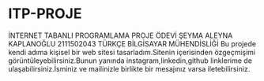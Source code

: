 # ITP-PROJE
İNTERNET TABANLI PROGRAMLAMA PROJE ÖDEVİ
ŞEYMA ALEYNA KAPLANOĞLU
2111502043
TÜRKÇE BİLGİSAYAR MÜHENDİSLİĞİ
Bu projede kendi adıma kişisel bir web sitesi tasarladım.Sitenin içerisinden özgeçmişimi görüntüleyebilirsiniz.Bunun 
yanında instagram,linkedin,github linklerime de ulaşabilirsiniz.İsminiz ve mailinizle birlikte bir mesajınız varsa iletebilirsiniz.
